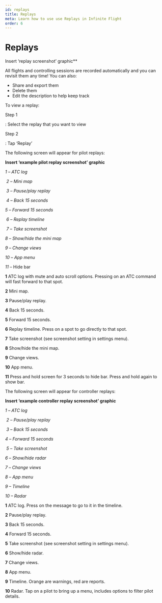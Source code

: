 ```yaml
---
id: replays
title: Replays
meta: Learn how to use use Replays in Infinite Flight
order: 6
---
```


# Replays



Insert ‘replay screenshot’ graphic**

 

All flights and controlling sessions are recorded automatically and you can revisit them any time! You can also:

- Share and export them
- Delete them
- Edit the description to help keep track

 

To view a replay:



Step 1

: Select the replay that you want to view

 

Step 2

: Tap ‘Replay’

 

The following screen will appear for pilot replays:

 

**Insert ‘example pilot replay screenshot’ graphic**

 

*1 –* *ATC log*

​           *2 –* *Mini map*

​           *3 –* *Pause/play replay*

​           *4 –* *Back 15 seconds*

*5 –* *Forward 15 seconds*

​           *6 –* *Replay timeline*

​          *7 –* *Take screenshot*

*8* – *Show/hide the mini map*

*9 –* *Change views*

*10 –* *App menu*

*11 –* Hide bar

 

**1**        ATC log with mute and auto scroll options. Pressing on an ATC command will fast forward to that spot.

**2**        Mini map.

**3**        Pause/play replay.

**4**        Back 15 seconds.

**5**        Forward 15 seconds.

**6**        Replay timeline. Press on a spot to go directly to that spot.

**7**        Take screenshot (see screenshot setting in settings menu).

**8**        Show/hide the mini map.

**9**        Change views.

**10**      App menu.

**11**      Press and hold screen for 3 seconds to hide bar. Press and hold again to show bar.

 

The following screen will appear for controller replays:

 

**Insert ‘example controller replay screenshot’ graphic**

 

*1 –* *ATC log*

​           *2 –* *Pause/play replay*

​           *3 –* *Back 15 seconds*

*4 –* *Forward 15 seconds*

​           *5 –* *Take screenshot*

*6* – *Show/hide radar*

*7 –* *Change views*

*8 –* *App menu*

*9 – Timeline*

*10 – Radar* 

 

**1**        ATC log. Press on the message to go to it in the timeline.

**2**        Pause/play replay.

**3**        Back 15 seconds.

**4**        Forward 15 seconds.

**5**        Take screenshot (see screenshot setting in settings menu).

**6**        Show/hide radar.

**7**        Change views.

**8**        App menu.

**9**        Timeline. Orange are warnings, red are reports.

**10**      Radar. Tap on a pilot to bring up a menu, includes options to filter pilot details.
